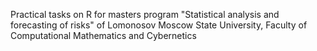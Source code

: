 Practical tasks on R for masters program "Statistical analysis and forecasting of risks" of Lomonosov Moscow State University, Faculty of Computational Mathematics and Cybernetics
